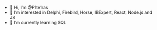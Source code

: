 - 👋 Hi, I’m @P1te1ras
- 👀 I’m interested in Delphi, Firebird, Horse, IBExpert, React, Node.js and JS
- 🌱 I’m currently learning SQL


<!---
P1te1ras/P1te1ras is a ✨ special ✨ repository because its `README.md` (this file) appears on your GitHub profile.
You can click the Preview link to take a look at your changes.
--->
